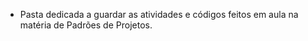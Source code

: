 * Pasta dedicada a guardar as atividades e códigos feitos em aula na matéria de Padrões de Projetos.
